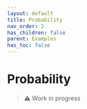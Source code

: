 ```yaml
---
layout: default
title: Probability
nav_order: 2
has_children: false
parent: Examples
has_toc: false
---
```

# Probability

> ⚠️ Work in progress




<!-- Generated with mdsplit: https://github.com/alandefreitas/mdsplit -->
